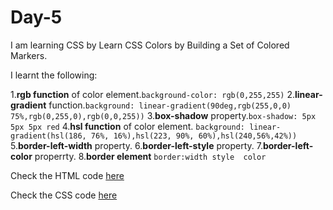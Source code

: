 # Day-5
I am learning CSS by Learn CSS Colors by Building a Set of Colored Markers.

I learnt the following:

1.**rgb function** of color element.`background-color: rgb(0,255,255)`
2.**linear-gradient** function.`background: linear-gradient(90deg,rgb(255,0,0) 75%,rgb(0,255,0),rgb(0,0,255))`
3.**box-shadow** property.`box-shadow: 5px 5px 5px red`
4.**hsl function** of color element. `background: linear-gradient(hsl(186, 76%, 16%),hsl(223, 90%, 60%),hsl(240,56%,42%))`
5.**border-left-width** property.
6.**border-left-style** property.
7.**border-left-color** properrty.
8.**border element** `border:width style  color`  


Check the HTML code [here](./full-code.html)  


Check the CSS code [here](./full-code.css)